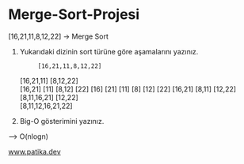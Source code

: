 # Merge-Sort-Projesi

[16,21,11,8,12,22] -> Merge Sort

1. Yukarıdaki dizinin sort türüne göre aşamalarını yazınız.

            [16,21,11,8,12,22]
      [16,21,11]	   [8,12,22]	     
  [16,21]    [11]       [8,12]    [22]
[16]   [21]  [11]     [8]  [12]   [22]
  [16,21]       [8,11]      [12,22]
      [8,11,16,21]          [12,22]				       
            [8,11,12,16,21,22]
            
2. Big-O gösterimini yazınız.

--> O(nlogn)


www.patika.dev
